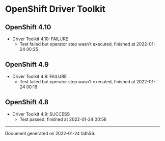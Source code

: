 
OpenShift Driver Toolkit
========================

OpenShift 4.10
--------------



* Driver Toolkit 4.10: FAILURE
  - Test failed but operator step wasn't executed, finished at 2022-01-24 00:25

OpenShift 4.9
-------------



* Driver Toolkit 4.9: FAILURE
  - Test failed but operator step wasn't executed, finished at 2022-01-24 00:16

OpenShift 4.8
-------------



* Driver Toolkit 4.8: SUCCESS
  - Test passed, finished at 2022-01-24 00:58

---
Document generated on 2022-01-24 04h56.
